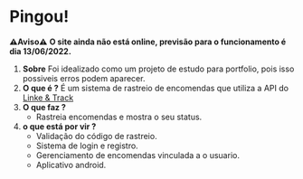 # Pingou!
**⚠️Aviso⚠️**
	**O site ainda não está online, previsão para o funcionamento é dia 13/06/2022.**
1. **Sobre**
	Foi idealizado como um projeto de estudo para portfolio, pois isso possiveis erros podem aparecer.
2. **O que é ?**
	É um sistema de rastreio de encomendas que utiliza a API do [Linke & Track](https://linketrack.com/ "Linke & Track")
3. **O que faz ?**
	- Rastreia encomendas e mostra o seu status.
4. **o que está por vir ?**
	- Validação do código de rastreio.
	- Sistema de login e registro.
	- Gerenciamento de encomendas vinculada a o usuario.
	- Aplicativo android.
